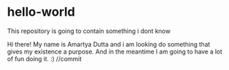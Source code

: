 # hello-world
This repository is going to contain something i dont know


Hi there! 
My name is Amartya Dutta and i am looking do something that gives my existence a purpose. And in the meantime I am going to have a lot of fun doing it. :) //commit
